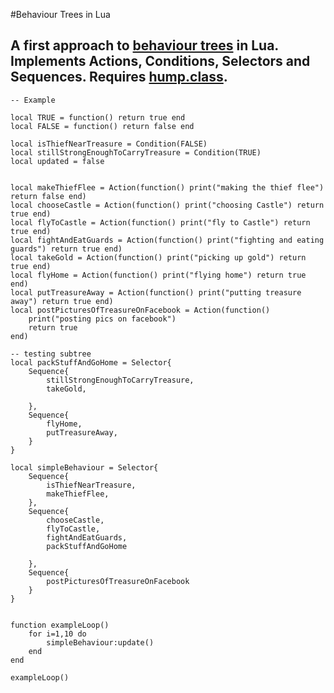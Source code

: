 #Behaviour Trees in Lua

  A first approach to [behaviour trees](http://www.altdevblogaday.com/2011/02/24/introduction-to-behavior-trees) in Lua. Implements Actions, Conditions, Selectors and Sequences. Requires [hump.class](http://vrld.github.com/hump/).
---------------------------------------------------------------------------
    -- Example

    local TRUE = function() return true end
    local FALSE = function() return false end

    local isThiefNearTreasure = Condition(FALSE)
    local stillStrongEnoughToCarryTreasure = Condition(TRUE)
    local updated = false


    local makeThiefFlee = Action(function() print("making the thief flee") return false end)
    local chooseCastle = Action(function() print("choosing Castle") return true end)
    local flyToCastle = Action(function() print("fly to Castle") return true end)
    local fightAndEatGuards = Action(function() print("fighting and eating guards") return true end)
    local takeGold = Action(function() print("picking up gold") return true end)
    local flyHome = Action(function() print("flying home") return true end)
    local putTreasureAway = Action(function() print("putting treasure away") return true end)
    local postPicturesOfTreasureOnFacebook = Action(function() 
        print("posting pics on facebook")
        return true 
    end)

    -- testing subtree
    local packStuffAndGoHome = Selector{
        Sequence{
            stillStrongEnoughToCarryTreasure,
            takeGold,

        },
        Sequence{
            flyHome,
            putTreasureAway,
        }
    }

    local simpleBehaviour = Selector{
        Sequence{
            isThiefNearTreasure,
            makeThiefFlee,
        },
        Sequence{
            chooseCastle,
            flyToCastle,
            fightAndEatGuards,
            packStuffAndGoHome

        },
        Sequence{
            postPicturesOfTreasureOnFacebook
        }
    }


    function exampleLoop()
        for i=1,10 do
            simpleBehaviour:update()
        end
    end

    exampleLoop()
